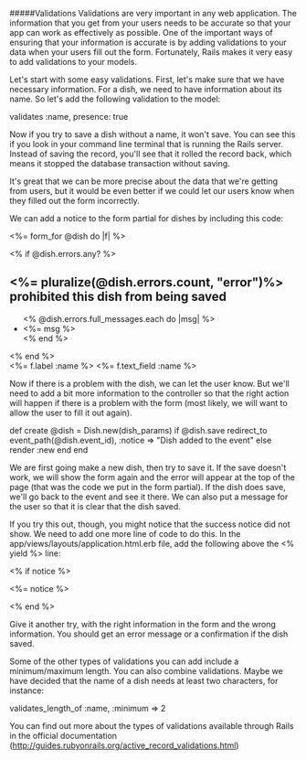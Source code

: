 #####Validations
Validations are very important in any web application. The information that you get from your users needs to be accurate so that your app can work as effectively as possible. One of the important ways of ensuring that your information is accurate is by adding validations to your data when your users fill out the form. Fortunately, Rails makes it very easy to add validations to your models.

Let's start with some easy validations. First, let's make sure that we have necessary information. For a dish, we need to have information about its name. So let's add the following validation to the model:

  validates :name, presence: true

Now if you try to save a dish without a name, it won't save. You can see this if you look in your command line terminal that is running the Rails server. Instead of saving the record, you'll see that it rolled the record back, which means it stopped the database transaction without saving.

It's great that we can be more precise about the data that we're getting from users, but it would be even better if we could let our users know when they filled out the form incorrectly.

We can add a notice to the form partial for dishes by including this code:

<%= form_for @dish do |f| %>

<% if @dish.errors.any? %>
  <h2><%= pluralize(@dish.errors.count, "error")%>
  prohibited this dish from being saved</h2>

  <ul>
    <% @dish.errors.full_messages.each do |msg| %>
    <li><%= msg %></li>
    <% end %>
  </ul>
<% end %>

  <div class="form">
    <%= f.label :name %>
    <%= f.text_field :name %>
  </div>

Now if there is a problem with the dish, we can let the user know. But we'll need to add a bit more information to the controller so that the right action will happen if there is a problem with the form (most likely, we will want to allow the user to fill it out again).

def create
  @dish = Dish.new(dish_params)
  if @dish.save
    redirect_to event_path(@dish.event_id), :notice => "Dish added to the event"
  else
    render :new
  end
end

We are first going make a new dish, then try to save it. If the save doesn't work, we will show the form again and the error will appear at the top of the page (that was the code we put in the form partial). If the dish does save, we'll go back to the event and see it there. We can also put a message for the user so that it is clear that the dish saved.

If you try this out, though, you might notice that the success notice did not show. We need to add one more line of code to do this. In the app/views/layouts/application.html.erb file, add the following above the <% yield %> line:

<% if notice %>
  <p class="alert alert-success"><%= notice %></p>
<% end %>

Give it another try, with the right information in the form and the wrong information. You should get an error message or a confirmation if the dish saved.

Some of the other types of validations you can add include a minimum/maximum length. You can also combine validations. Maybe we have decided that the name of a dish needs at least two characters, for instance:

  validates_length_of :name, :minimum => 2

You can find out more about the types of validations available through Rails in the official documentation (http://guides.rubyonrails.org/active_record_validations.html)
